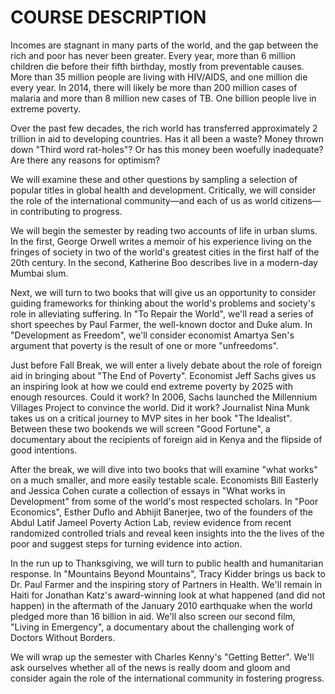 # COURSE DESCRIPTION

Incomes are stagnant in many parts of the world, and the gap between the rich and poor has never been greater. Every year, more than 6 million children die before their fifth birthday, mostly from preventable causes. More than 35 million people are living with HIV/AIDS, and one million die every year. In 2014, there will likely be more than 200 million cases of malaria and more than 8 million new cases of TB. One billion people live in extreme poverty.

Over the past few decades, the rich world has transferred approximately 2 trillion in aid to developing countries. Has it all been a waste? Money thrown down "Third word rat-holes"? Or has this money been woefully inadequate? Are there any reasons for optimism?

We will examine these and other questions by sampling a selection of popular titles in global health and development. Critically, we will consider the role of the international community—and each of us as world citizens—in contributing to progress. 

We will begin the semester by reading two accounts of life in urban slums. In the first, George Orwell writes a memoir of his experience living on the fringes of society in two of the world's greatest cities in the first half of the 20th century. In the second, Katherine Boo describes live in a modern-day Mumbai slum. 

Next, we will turn to two books that will give us an opportunity to consider guiding frameworks for thinking about the world's problems and society's role in alleviating suffering. In "To Repair the World", we'll read a series of short speeches by Paul Farmer, the well-known doctor and Duke alum. In "Development as Freedom", we'll consider economist Amartya Sen's argument that poverty is the result of one or more "unfreedoms".

Just before Fall Break, we will enter a lively debate about the role of foreign aid in bringing about "The End of Poverty". Economist Jeff Sachs gives us an inspiring look at how we could end extreme poverty by 2025 with enough resources. Could it work? In 2006, Sachs launched the Millennium Villages Project to convince the world. Did it work? Journalist Nina Munk takes us on a critical journey to MVP sites in her book "The Idealist". Between these two bookends we will screen "Good Fortune", a documentary about the recipients of foreign aid in Kenya and the flipside of good intentions.

After the break, we will dive into two books that will examine "what works" on a much smaller, and more easily testable scale. Economists Bill Easterly and Jessica Cohen curate a collection of essays in "What works in Development" from some of the world's most respected scholars. In "Poor Economics", Esther Duflo and Abhijit Banerjee, two of the founders of the Abdul Latif Jameel Poverty Action Lab, review evidence from recent randomized controlled trials and reveal keen insights into the the lives of the poor and suggest steps for turning evidence into action.

In the run up to Thanksgiving, we will turn to public health and humanitarian response. In "Mountains Beyond Mountains", Tracy Kidder brings us back to Dr. Paul Farmer and the inspiring story of Partners in Health. We'll remain in Haiti for Jonathan Katz's award-winning look at what happened (and did not happen) in the aftermath of the January 2010 earthquake when the world pledged more than 16 billion in aid. We'll also screen our second film, "Living in Emergency", a documentary about the challenging work of Doctors Without Borders.

We will wrap up the semester with Charles Kenny's "Getting Better". We'll ask ourselves whether all of the news is really doom and gloom and consider again the role of the international community in fostering progress.

